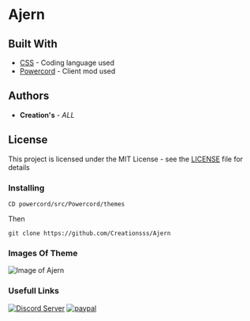 # Ajern

## Built With

* [CSS](https://www.w3schools.com/css/) - Coding language used
* [Powercord](https://powercord.dev/) - Client mod used

## Authors

* **Creation's** - *ALL*

## License

This project is licensed under the MIT License - see the [LICENSE](LICENSE) file for details

### Installing

```
CD powercord/src/Powercord/themes
```

Then

```
git clone https://github.com/Creationsss/Ajern
```
### Images Of Theme

![Image of Ajern](https://i.imgur.com/JFYTZn7.png)

### Usefull Links
[![Discord Server](https://discordapp.com/api/guilds/748277853942186136/widget.png?style=banner2)](https://discord.gg/kZkExZC)
[![paypal](https://www.paypalobjects.com/en_US/i/btn/btn_donateCC_LG.gif)](https://www.paypal.com/donate/?token=aPqtNewHmuwkeaoq7B96gOpwxOUgBs7_9vUtVR6oAXksKUzRhyKd-ylcNavFNFvQvvxubayxzRaCp-ID&fromUL=false)
